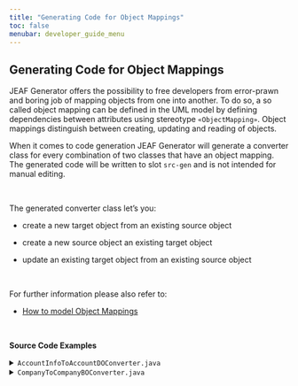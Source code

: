 ```yaml
---
title: "Generating Code for Object Mappings"
toc: false
menubar: developer_guide_menu
---
```


## Generating Code for Object Mappings

JEAF Generator offers the possibility to free developers from error-prawn and boring job of mapping objects from one into another. To do so, a so called object mapping can be defined in the UML model by defining dependencies between attributes using stereotype `«ObjectMapping»`. Object mappings distinguish between creating, updating and reading of objects.<br>

When it comes to code generation JEAF Generator will generate a converter class for every combination of two classes that have an object mapping. The generated code will be written to slot `src-gen` and is not intended for manual editing.

<br>

The generated converter class let’s you:

- create a new target object from an existing source object

- create a new source object an existing target object

- update an existing target object from an existing source object

<br>

For further information please also refer to:

- [How to model Object Mappings](/uml-modeling-guide/how-tos/how-to-model-object-mappings)

<br>

**Source Code Examples**

<details>
  <summary><code>AccountInfoToAccountDOConverter.java</code></summary>
  <script src="https://emgithub.com/embed-v2.js?target=https%3A%2F%2Fgithub.com%2Fanaptecs%2Fjeaf-generator-samples%2Fblob%2Fmain%2Faccounting-object-mappers%2Fsrc-gen%2Fmain%2Fjava%2Fcom%2Fanaptecs%2Fjeaf%2Faccounting%2Fimpl%2Fdomainobjects%2Fmapper%2FAccountInfoToAccountDOConverter.java&style=base16%2Fatelier-forest-light&type=code&showBorder=on&showFileMeta=on&showFullPath=on&showCopy=on"></script>
</details>
<details>
  <summary><code>CompanyToCompanyBOConverter.java</code></summary>
  <script src="https://emgithub.com/embed-v2.js?target=https%3A%2F%2Fgithub.com%2Fanaptecs%2Fjeaf-generator-samples%2Fblob%2Fmain%2Faccounting-object-mappers%2Fsrc-gen%2Fmain%2Fjava%2Fcom%2Fanaptecs%2Fjeaf%2Faccounting%2Fimpl%2Fdomain%2Fmapper%2FCompanyToCompanyBOConverter.java&style=base16%2Fatelier-forest-light&type=code&showBorder=on&showFileMeta=on&showFullPath=on&showCopy=on"></script>
</details>
